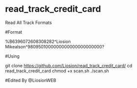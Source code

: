 # read_track_credit_card
Read All Track Formats

#Format

%B6396072608308282^Liosion Mikealson^9809501000000000000000000000?

#Using

git clone https://github.com/Liosion/read_track_credit_card/
cd read_track_credit_card
chmod +x scan.sh
./scan.sh


#Edited By @LiosionWEB

